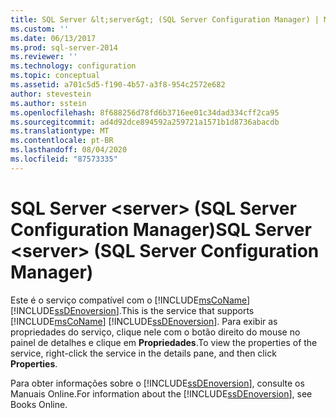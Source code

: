 ```yaml
---
title: SQL Server &lt;server&gt; (SQL Server Configuration Manager) | Microsoft Docs
ms.custom: ''
ms.date: 06/13/2017
ms.prod: sql-server-2014
ms.reviewer: ''
ms.technology: configuration
ms.topic: conceptual
ms.assetid: a701c5d5-f190-4b57-a3f8-954c2572e682
author: stevestein
ms.author: sstein
ms.openlocfilehash: 8f688256d78fd6b3716ee01c34dad334cff2ca95
ms.sourcegitcommit: ad4d92dce894592a259721a1571b1d8736abacdb
ms.translationtype: MT
ms.contentlocale: pt-BR
ms.lasthandoff: 08/04/2020
ms.locfileid: "87573335"
---
```

# <a name="sql-server-ltservergt-sql-server-configuration-manager"></a><span data-ttu-id="0ad29-102">SQL Server &lt;server&gt; (SQL Server Configuration Manager)</span><span class="sxs-lookup"><span data-stu-id="0ad29-102">SQL Server &lt;server&gt; (SQL Server Configuration Manager)</span></span>
  <span data-ttu-id="0ad29-103">Este é o serviço compatível com o [!INCLUDE[msCoName](../../includes/msconame-md.md)] [!INCLUDE[ssDEnoversion](../../includes/ssdenoversion-md.md)].</span><span class="sxs-lookup"><span data-stu-id="0ad29-103">This is the service that supports [!INCLUDE[msCoName](../../includes/msconame-md.md)] [!INCLUDE[ssDEnoversion](../../includes/ssdenoversion-md.md)].</span></span> <span data-ttu-id="0ad29-104">Para exibir as propriedades do serviço, clique nele com o botão direito do mouse no painel de detalhes e clique em **Propriedades**.</span><span class="sxs-lookup"><span data-stu-id="0ad29-104">To view the properties of the service, right-click the service in the details pane, and then click **Properties**.</span></span>  
  
 <span data-ttu-id="0ad29-105">Para obter informações sobre o [!INCLUDE[ssDEnoversion](../../includes/ssdenoversion-md.md)], consulte os Manuais Online.</span><span class="sxs-lookup"><span data-stu-id="0ad29-105">For information about the [!INCLUDE[ssDEnoversion](../../includes/ssdenoversion-md.md)], see Books Online.</span></span>  
  
  

